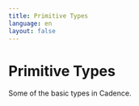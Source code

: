 ```yaml
---
title: Primitive Types
language: en
layout: false
---
```


<script>
		import CodeBlock from '$lib/components/codeblock/CodeBlock.svelte'
</script>

<CodeBlock
codeBlockTitle="{`Cadence`}"
codeStyle="{`js`}"
code="{`
         pub fun main() {
            pub let number: Int
            pub let name: String
            pub let address: Address
            pub let switch: Bool
            init() {
               self.number = 1
               self.name = 'Emerald Academy'
               self.address = 0x5643fd47a29770e7
               self.switch = true
            }
         }`
}"
/>

# Primitive Types

Some of the basic types in Cadence.
